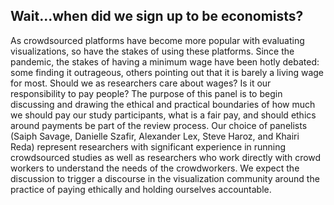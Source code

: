 ## Wait...when did we sign up to be economists?

As crowdsourced platforms have become more popular with evaluating visualizations, so have the stakes of using these platforms. Since the pandemic, the stakes of having a minimum wage have been hotly debated: some finding it outrageous, others pointing out that it is barely a living wage for most. Should we as researchers care about wages? Is it our responsibility to pay people? The purpose of this panel is to begin discussing and drawing the ethical and practical boundaries of how much we should pay our study participants, what is a fair pay, and should ethics around payments be part of the review process. Our choice of panelists (Saiph Savage, Danielle Szafir, Alexander Lex, Steve Haroz, and Khairi Reda) represent researchers with significant experience in running crowdsourced studies as well as researchers who work directly with crowd workers to understand the needs of the crowdworkers. We expect the discussion to trigger a discourse in the visualization community around the practice of paying ethically and holding ourselves accountable.
